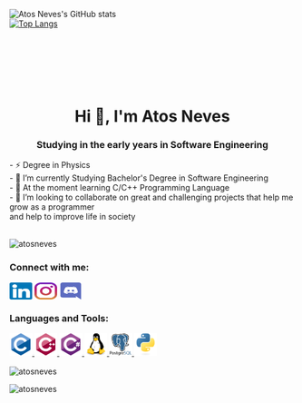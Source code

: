 

![Atos Neves's GitHub stats](https://github-readme-stats.vercel.app/api?username=atosneves&show_icons=true&theme=nord)
<br>[![Top Langs](https://github-readme-stats.vercel.app/api/top-langs/?username=atosneves&layout=compact)](https://github.com/atosneves/github-readme-stats)

<br><br><br><br><br>

<h1 align="center">Hi 👋, I'm Atos Neves</h1>
<h3 align="center">Studying in the early years in Software Engineering</h3>
- ⚡ Degree in Physics <br>
- 🔭 I’m currently Studying Bachelor's Degree in Software Engineering<br>
- 🌱 At the moment learning C/C++ Programming Language<br>
- 👯 I’m looking to collaborate on great and challenging projects that help me grow as a programmer<br>
and help to improve life in society<br><br>
<p align="left"> <img src="https://komarev.com/ghpvc/?username=atosneves&label=Profile%20views&color=0e75b6&style=flat" alt="atosneves" /> </p>

<h3 align="left">Connect with me:</h3>
<p align="left">
<a href="https://www.linkedin.com/in/atos-neves/" target=""><img align="center" src="linkedin.svg" alt="atosneves" height="30" width="40" /></a>
<a href="https://instagram.com/mratosneves" target="blank"><img align="center" src="instagram.svg" alt="mratosneves" height="30" width="40" /></a>
<a href="https://discord.gg/AtosNeves#5322" target="blank"><img align="center" src="discord.svg" alt="AtosNeves#5322" height="30" width="40" /></a>
</p>

<h3 align="left">Languages and Tools:</h3>
<p align="left"> <a href="https://www.cprogramming.com/" target="_blank"> <img src="https://raw.githubusercontent.com/devicons/devicon/master/icons/c/c-original.svg" alt="c" width="40" height="40"/> </a> <a href="https://www.w3schools.com/cpp/" target="_blank"> <img src="https://raw.githubusercontent.com/devicons/devicon/master/icons/cplusplus/cplusplus-original.svg" alt="cplusplus" width="40" height="40"/> </a> <a href="https://www.w3schools.com/cs/" target="_blank"> <img src="https://raw.githubusercontent.com/devicons/devicon/master/icons/csharp/csharp-original.svg" alt="csharp" width="40" height="40"/> </a> <a href="https://www.linux.org/" target="_blank"> <img src="https://raw.githubusercontent.com/devicons/devicon/master/icons/linux/linux-original.svg" alt="linux" width="40" height="40"/> </a> <a href="https://www.postgresql.org" target="_blank"> <img src="https://raw.githubusercontent.com/devicons/devicon/master/icons/postgresql/postgresql-original-wordmark.svg" alt="postgresql" width="40" height="40"/> </a> <a href="https://www.python.org" target="_blank"> <img src="https://raw.githubusercontent.com/devicons/devicon/master/icons/python/python-original.svg" alt="python" width="40" height="40"/> </a> </p>



<p><img align="center" src="https://github-readme-stats.vercel.app/api?username=atosneves&show_icons=true&locale=en" alt="atosneves" /></p>
<p>&nbsp;<img align="left" src="https://github-readme-stats.vercel.app/api/top-langs?username=atosneves&show_icons=true&locale=en&layout=compact" alt="atosneves" /></p>
<br><br>

